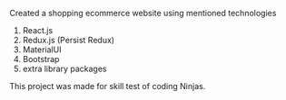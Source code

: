 Created a shopping ecommerce website using mentioned technologies
1) React.js
2) Redux.js (Persist Redux)
3) MaterialUI
4) Bootstrap
5) extra library packages


This project was made for skill test of coding Ninjas.